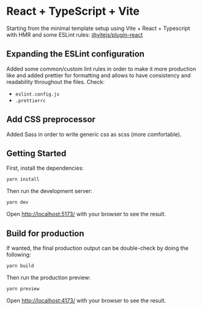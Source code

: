 # React + TypeScript + Vite

Starting from the minimal template setup using Vite + React + Typescript with HMR and some ESLint rules:
[@vitejs/plugin-react](https://vite.dev/guide/) 

## Expanding the ESLint configuration

Added some common/custom lint rules in order to make it more production like and added prettier for formatting and allows to have consistency and readability throughout the files.
Check:
- `eslint.config.js`
- `.prettierrc`

## Add CSS preprocessor

Added Sass in order to write generic css as scss (more comfortable).

## Getting Started

First, install the dependencies:
```bash
yarn install
```

Then run the development server:

```bash
yarn dev
```

Open [http://localhost:5173/](http://localhost:5173/) with your browser to see the result.

## Build for production

If wanted, the final production output can be double-check by doing the following:

```bash
yarn build
```

Then run the production preview:

```bash
yarn preview
```

Open [http://localhost:4173/](http://localhost:4173/) with your browser to see the result.

<!-- TODO ## Env Variables -->
